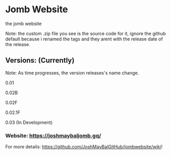 # Jomb Website
the jomb website

Note: the custom .zip file you see is the source code for it, ignore the github default because i renamed the tags and they arent with the release date of the release.

## Versions: (Currently)

Note: As time progresses, the version releases's name change.

0.01

0.02B

0.02F

0.02.1F

0.03 (In Development)




### Website: https://joshmaybaljomb.gq/

For more details: https://github.com/JoshMayBalGitHub/jombwebsite/wiki!
